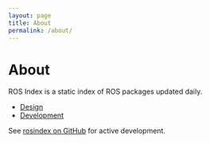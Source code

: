 ```yaml
---
layout: page
title: About
permalink: /about/
---
```


# About

ROS Index is a static index of ROS packages updated daily. 

* [Design](http://rosindex.github.io/about/design)
* [Development](http://rosindex.github.io/about/development)

See [rosindex on GitHub](https://github.com/rosindex/rosindex.github.io) for
active development.
